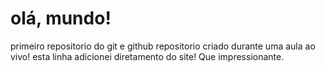 # olá, mundo!
 primeiro repositorio do git e github
 repositorio criado durante uma aula ao vivo!
esta linha adicionei diretamento do site! Que impressionante.
